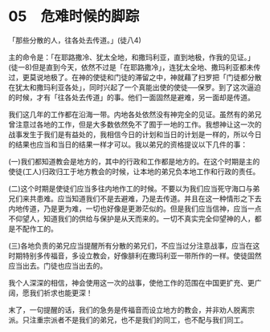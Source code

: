 # 05　危难时候的脚踪


「那些分散的人，往各处去传道。」(徒八4)

主的命令是：「在耶路撒冷、犹太全地，和撒玛利亚，直到地极，作我的见证。」(徒一8)但是直到今天，依然不过是「在耶路撒冷」，连犹太全地、撒玛利亚都未传过，更莫说地极了。在神的使徒和门徒的滞留之中，神就藉了扫罗把「门徒都分散在犹太和撒玛利亚各处」，同时兴起了一个真能出使的使徒──保罗。到了这次逼迫的时候，才有「往各处去传道」的事。他们一面固然是避难，另一面却是传道。

我们这几年的工作都在沿海一带。内地各处依然没有神完全的见证。虽然有的弟兄曾注意过各地的工作，但是大多数依然免不了囿于一地的工作。我想神让这一次的战事发生于我们是有益处的，我相信今日的计划和当日的计划是一样的，所以今日的结果也应当和当日的结果一样才可以。我以弟兄的资格提议以下几件的事：

(一)我们都知道教会是地方的，其中的行政和工作都是地方的。在这个时期是主的使徒(工人)归政归工于地方教会的时候，让本地的弟兄负本地工作和行政的责任。

(二)这个时期是使徒们应当多往内地作工的时候。不要以为我们应当死守海口与弟兄们来共患难。应当知道我们不是去避难，乃是去传道。并且在这一种情形之下去内地传道，乃是更为难，一切也好像是更渺茫似的。但是我们应当信神，应当一点不仰望人，知道我们的供给与保护是从天而来的。一切不真实完全仰望神的人，都是不配作工的。

(三)各地负责的弟兄应当提醒所有分散的弟兄们，不应当过分注意战事，应当在这时期特别多传福音，多设立教会，好像腓利在撒玛利亚一带所作的一样。使徒固然应当出去。门徒也应当出去的。

我个人深深的相信，神会使用这一次的战事，使他工作的范围在中国更扩充、更广阔，愿我们祈求也能更深！

末了，一句提醒的话，我们的急务是传福音而设立地方的教会，并非劝人脱离宗派。只注重宗派者不是我们的弟兄，也不是我们的同工，也不配与我们同工。


